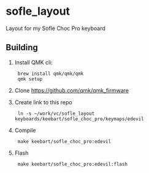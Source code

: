 # sofle_layout

Layout for my Sofle Choc Pro keyboard

## Building

1. Install QMK cli:

        brew install qmk/qmk/qmk
        qmk setup

1. Clone <https://github.com/qmk/qmk_firmware>
1. Create link to this repo

        ln -s ~/work/vc/sofle_layout keyboards/keebart/sofle_choc_pro/keymaps/edevil

1. Compile

        make keebart/sofle_choc_pro:edevil

1. Flash

        make keebart/sofle_choc_pro:edevil:flash
